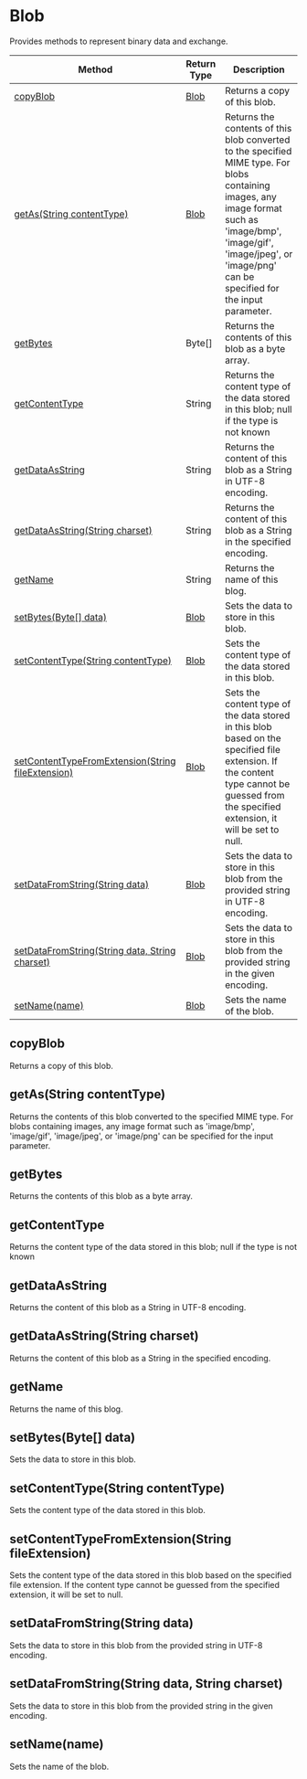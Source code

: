 # Blob
Provides methods to represent binary data and exchange.

|Method|Return Type|Description|
|-|-|-
[copyBlob](#copyblob)|[Blob](./Blob)|Returns a copy of this blob.<br />
[getAs(String contentType)](#getas~string-contenttype~)|[Blob](./Blob)|Returns the contents of this blob converted to the specified MIME type. For blobs containing images, any image format such as 'image/bmp', 'image/gif', 'image/jpeg', or 'image/png' can be specified for the input parameter.<br />
[getBytes](#getbytes)|Byte[]|Returns the contents of this blob as a byte array.<br />
[getContentType](#getcontenttype)|String|Returns the content type of the data stored in this blob; null if the type is not known<br />
[getDataAsString](#getdataasstring)|String|Returns the content of this blob as a String in UTF-8 encoding.<br />
[getDataAsString(String charset)](#getdataasstring~string-charset~)|String|Returns the content of this blob as a String in the specified encoding.<br />
[getName](#getname)|String|Returns the name of this blog.<br />
[setBytes(Byte[] data)](#setbytes~byte-data~)|[Blob](./Blob)|Sets the data to store in this blob.<br />
[setContentType(String contentType)](#setcontenttype~string-contenttype~)|[Blob](./Blob)|Sets the content type of the data stored in this blob.<br />
[setContentTypeFromExtension(String fileExtension)](#setcontenttypefromextension~string-fileextension~)|[Blob](./Blob)|Sets the content type of the data stored in this blob based on the specified file extension. If the content type cannot be guessed from the specified extension, it will be set to null.<br />
[setDataFromString(String data)](#setdatafromstring~string-data~)|[Blob](./Blob)|Sets the data to store in this blob from the provided string in UTF-8 encoding.<br />
[setDataFromString(String data, String charset)](#setdatafromstring~string-data_-string-charset~)|[Blob](./Blob)|Sets the data to store in this blob from the provided string in the given encoding.<br />
[setName(name)](#setname~name~)|[Blob](./Blob)|Sets the name of the blob.<br />

## <a name="copyblob"></a>copyBlob
Returns a copy of this blob.


## <a name="getas~string-contenttype~"></a>getAs(String contentType)
Returns the contents of this blob converted to the specified MIME type. For blobs containing images, any image format such as 'image/bmp', 'image/gif', 'image/jpeg', or 'image/png' can be specified for the input parameter.


## <a name="getbytes"></a>getBytes
Returns the contents of this blob as a byte array.


## <a name="getcontenttype"></a>getContentType
Returns the content type of the data stored in this blob; null if the type is not known


## <a name="getdataasstring"></a>getDataAsString
Returns the content of this blob as a String in UTF-8 encoding.


## <a name="getdataasstring~string-charset~"></a>getDataAsString(String charset)
Returns the content of this blob as a String in the specified encoding.


## <a name="getname"></a>getName
Returns the name of this blog.


## <a name="setbytes~byte-data~"></a>setBytes(Byte[] data)
Sets the data to store in this blob.


## <a name="setcontenttype~string-contenttype~"></a>setContentType(String contentType)
Sets the content type of the data stored in this blob.


## <a name="setcontenttypefromextension~string-fileextension~"></a>setContentTypeFromExtension(String fileExtension)
Sets the content type of the data stored in this blob based on the specified file extension. If the content type cannot be guessed from the specified extension, it will be set to null.


## <a name="setdatafromstring~string-data~"></a>setDataFromString(String data)
Sets the data to store in this blob from the provided string in UTF-8 encoding.


## <a name="setdatafromstring~string-data_-string-charset~"></a>setDataFromString(String data, String charset)
Sets the data to store in this blob from the provided string in the given encoding.


## <a name="setname~name~"></a>setName(name)
Sets the name of the blob.


